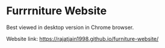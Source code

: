 # Furrrniture Website

Best viewed in desktop version in Chrome browser.

Website link: https://rajatjain1998.github.io/furniture-website/
